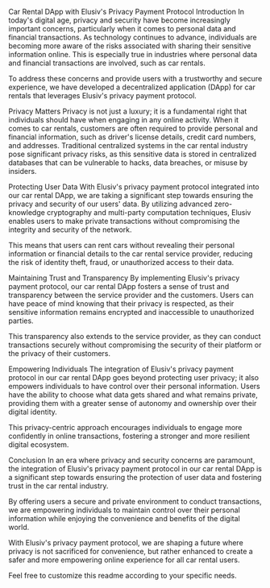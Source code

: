 
Car Rental DApp with Elusiv's Privacy Payment Protocol
Introduction
In today's digital age, privacy and security have become increasingly important concerns, particularly when it comes to personal data and financial transactions. As technology continues to advance, individuals are becoming more aware of the risks associated with sharing their sensitive information online. This is especially true in industries where personal data and financial transactions are involved, such as car rentals.

To address these concerns and provide users with a trustworthy and secure experience, we have developed a decentralized application (DApp) for car rentals that leverages Elusiv's privacy payment protocol.

Privacy Matters
Privacy is not just a luxury; it is a fundamental right that individuals should have when engaging in any online activity. When it comes to car rentals, customers are often required to provide personal and financial information, such as driver's license details, credit card numbers, and addresses. Traditional centralized systems in the car rental industry pose significant privacy risks, as this sensitive data is stored in centralized databases that can be vulnerable to hacks, data breaches, or misuse by insiders.

Protecting User Data
With Elusiv's privacy payment protocol integrated into our car rental DApp, we are taking a significant step towards ensuring the privacy and security of our users' data. By utilizing advanced zero-knowledge cryptography and multi-party computation techniques, Elusiv enables users to make private transactions without compromising the integrity and security of the network.

This means that users can rent cars without revealing their personal information or financial details to the car rental service provider, reducing the risk of identity theft, fraud, or unauthorized access to their data.

Maintaining Trust and Transparency
By implementing Elusiv's privacy payment protocol, our car rental DApp fosters a sense of trust and transparency between the service provider and the customers. Users can have peace of mind knowing that their privacy is respected, as their sensitive information remains encrypted and inaccessible to unauthorized parties.

This transparency also extends to the service provider, as they can conduct transactions securely without compromising the security of their platform or the privacy of their customers.

Empowering Individuals
The integration of Elusiv's privacy payment protocol in our car rental DApp goes beyond protecting user privacy; it also empowers individuals to have control over their personal information. Users have the ability to choose what data gets shared and what remains private, providing them with a greater sense of autonomy and ownership over their digital identity.

This privacy-centric approach encourages individuals to engage more confidently in online transactions, fostering a stronger and more resilient digital ecosystem.

Conclusion
In an era where privacy and security concerns are paramount, the integration of Elusiv's privacy payment protocol in our car rental DApp is a significant step towards ensuring the protection of user data and fostering trust in the car rental industry.

By offering users a secure and private environment to conduct transactions, we are empowering individuals to maintain control over their personal information while enjoying the convenience and benefits of the digital world.

With Elusiv's privacy payment protocol, we are shaping a future where privacy is not sacrificed for convenience, but rather enhanced to create a safer and more empowering online experience for all car rental users.

Feel free to customize this readme according to your specific needs.
